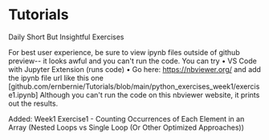 # Tutorials
Daily Short But Insightful Exercises

For best user experience, be sure to view ipynb files outside of github preview-- it looks awful and you can't run the code.
You can try 
  • VS Code with Jupyter Extension (runs code)
  • Go here: https://nbviewer.org/ and add the ipynb file url like this one [github.com/ernbernie/Tutorials/blob/main/python_exercises_week1/exercise1.ipynb] 
  Although you can't run the code on this nbviewer website, it prints out the results. 
  
Added: Week1 Exercise1 - Counting Occurrences of Each Element in an Array (Nested Loops vs Single Loop (Or Other Optimized Approaches))
